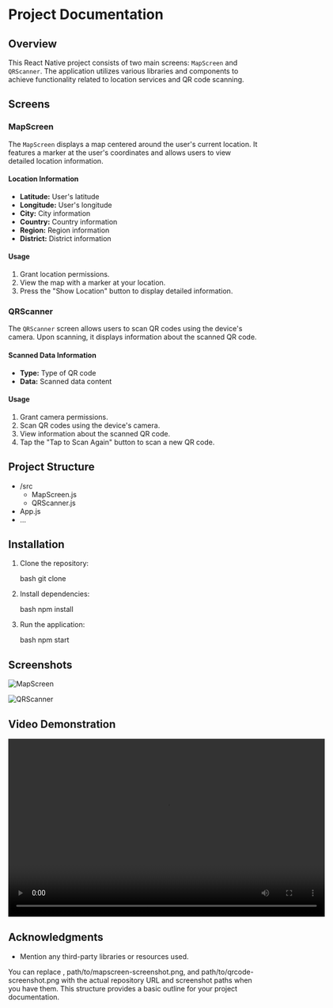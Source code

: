 # Project Documentation

## Overview

This React Native project consists of two main screens: `MapScreen` and `QRScanner`. The application utilizes various libraries and components to achieve functionality related to location services and QR code scanning.

## Screens

### MapScreen

The `MapScreen` displays a map centered around the user's current location. It features a marker at the user's coordinates and allows users to view detailed location information.

#### Location Information

- **Latitude:** User's latitude
- **Longitude:** User's longitude
- **City:** City information
- **Country:** Country information
- **Region:** Region information
- **District:** District information

#### Usage

1. Grant location permissions.
2. View the map with a marker at your location.
3. Press the "Show Location" button to display detailed information.

### QRScanner

The `QRScanner` screen allows users to scan QR codes using the device's camera. Upon scanning, it displays information about the scanned QR code.

#### Scanned Data Information

- **Type:** Type of QR code
- **Data:** Scanned data content

#### Usage

1. Grant camera permissions.
2. Scan QR codes using the device's camera.
3. View information about the scanned QR code.
4. Tap the "Tap to Scan Again" button to scan a new QR code.

## Project Structure


- /src
  - MapScreen.js
  - QRScanner.js
- App.js
- ...


## Installation

1. Clone the repository:

   bash
   git clone <repository-url>
   

2. Install dependencies:

   bash
   npm install
   

3. Run the application:

   bash
   npm start
   

## Screenshots

<!-- Placeholder for MapScreen Screenshot -->
![MapScreen](readme-assets\map.jpg)

<!-- Placeholder for QRScanner Screenshot -->
![QRScanner](readme-assets\qr.jpg)

## Video Demonstration

<video width="640" height="360" controls>
  <source src="readme-assets\video.mp4" type="video/mp4">
  Your browser does not support the video tag.
</video>

## Acknowledgments

- Mention any third-party libraries or resources used.



You can replace <repository-url>, path/to/mapscreen-screenshot.png, and path/to/qrcode-screenshot.png with the actual repository URL and screenshot paths when you have them. This structure provides a basic outline for your project documentation.